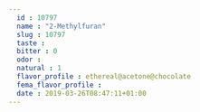 ```yaml
---
  id : 10797
  name : "2-Methylfuran"
  slug : 10797
  taste : 
  bitter : 0
  odor : 
  natural : 1
  flavor_profile : ethereal@acetone@chocolate
  fema_flavor_profile : 
  date : 2019-03-26T08:47:11+01:00
---
```




